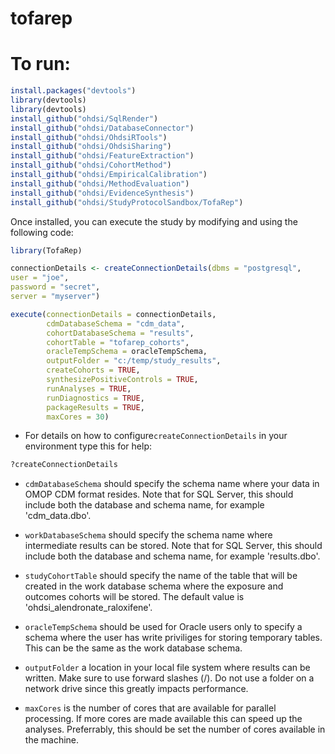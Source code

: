 # tofarep

# To run:
```r
install.packages("devtools")
library(devtools)
library(devtools)
install_github("ohdsi/SqlRender")
install_github("ohdsi/DatabaseConnector")
install_github("ohdsi/OhdsiRTools")
install_github("ohdsi/OhdsiSharing")
install_github("ohdsi/FeatureExtraction")
install_github("ohdsi/CohortMethod")
install_github("ohdsi/EmpiricalCalibration")
install_github("ohdsi/MethodEvaluation")
install_github("ohdsi/EvidenceSynthesis")
install_github("ohdsi/StudyProtocolSandbox/TofaRep")
```

Once installed, you can execute the study by modifying and using the following code:

```r
library(TofaRep)

connectionDetails <- createConnectionDetails(dbms = "postgresql",
user = "joe",
password = "secret",
server = "myserver")

execute(connectionDetails = connectionDetails,
        cdmDatabaseSchema = "cdm_data",
        cohortDatabaseSchema = "results",
        cohortTable = "tofarep_cohorts",
        oracleTempSchema = oracleTempSchema,
        outputFolder = "c:/temp/study_results",
        createCohorts = TRUE,
        synthesizePositiveControls = TRUE,
        runAnalyses = TRUE,
        runDiagnostics = TRUE,
        packageResults = TRUE,
        maxCores = 30)
```

* For details on how to configure```createConnectionDetails``` in your environment type this for help:
```r
?createConnectionDetails
```

* ```cdmDatabaseSchema``` should specify the schema name where your data in OMOP CDM format resides. Note that for SQL Server, this should include both the database and schema name, for example 'cdm_data.dbo'.

* ```workDatabaseSchema``` should specify the schema name where intermediate results can be stored. Note that for SQL Server, this should include both the database and schema name, for example 'results.dbo'.

* ```studyCohortTable``` should specify the name of the table that will be created in the work database schema where the exposure and outcomes cohorts will be stored. The default value is 'ohdsi_alendronate_raloxifene'.

* ```oracleTempSchema``` should be used for Oracle users only to specify a schema where the user has write priviliges for storing temporary tables. This can be the same as the work database schema.

* ```outputFolder``` a location in your local file system where results can be written. Make sure to use forward slashes (/). Do not use a folder on a network drive since this greatly impacts performance. 

* ```maxCores``` is the number of cores that are available for parallel processing. If more cores are made available this can speed up the analyses. Preferrably, this should be set the number of cores available in the machine.